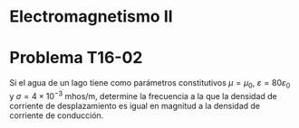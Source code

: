 # Electromagnetismo II
# Problema T16-02

Si el agua de un lago tiene como parámetros constitutivos $`\mu=\mu_0`$,
$`\varepsilon=80\varepsilon_0`$ y $`\sigma=4\times 10^{-3}\ \mathrm{mhos/m}`$,
determine la frecuencia a la que la densidad de corriente de desplazamiento es
igual en magnitud a la densidad de corriente de conducción.
